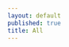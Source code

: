 ```yaml
---
layout: default
published: true
title: All
---
```

<body>
<div id="horizontal-waterfull"></div>

<script src="./imageLayout.js"></script>
<script>
const images = [{
  src: './image/1.jpg',
  width: 667,
  height: 1000
}, {
  src: 'https://static.cxstore.top/images/japan.jpg',
  width: 1500,
  height: 1125
}, {
  src: 'https://static.cxstore.top/images/girl.jpg',
  width: 5616,
  height: 3266
}, {
  src: 'https://static.cxstore.top/images/flower.jpg',
  width: 4864,
  height: 3648
}, {
  src: 'https://static.cxstore.top/images/lake.jpg',
  width: 4000,
  height: 6000
}, {
  src: 'https://static.cxstore.top/images/japan.jpg',
  width: 1500,
  height: 1125
}, {
  src: 'https://static.cxstore.top/images/grass.jpg',
  width: 5184,
  height: 2916
}, {
  src: 'https://static.cxstore.top/images/girl.jpg',
  width: 5616,
  height: 3266
}, {
  src: 'https://static.cxstore.top/images/flower.jpg',
  width: 4864,
  height: 3648
}, {
  src: 'https://static.cxstore.top/images/girl.jpg',
  width: 5616,
  height: 3266
}, {
  src: 'https://static.cxstore.top/images/flower.jpg',
  width: 4864,
  height: 3648
}, {
  src: 'https://static.cxstore.top/images/girl.jpg',
  width: 5616,
  height: 3266
}, {
  src: 'https://static.cxstore.top/images/flower.jpg',
  width: 4864,
  height: 3648
}, {
  src: 'https://static.cxstore.top/images/lake.jpg',
  width: 4000,
  height: 6000
}, {
  src: 'https://static.cxstore.top/images/japan.jpg',
  width: 1500,
  height: 1125
}, {
  src: 'https://static.cxstore.top/images/grass.jpg',
  width: 5184,
  height: 2916
}, {
  src: 'https://static.cxstore.top/images/girl.jpg',
  width: 5616,
  height: 3266
}, {
  src: 'https://static.cxstore.top/images/flower.jpg',
  width: 4864,
  height: 3648
}, {
  src: 'https://static.cxstore.top/images/lake.jpg',
  width: 4000,
  height: 6000
}, {
  src: 'https://static.cxstore.top/images/grass.jpg',
  width: 5184,
  height: 2916
}, {
  src: 'https://static.cxstore.top/images/japan.jpg',
  width: 1500,
  height: 1125
}, {
  src: 'https://static.cxstore.top/images/grass.jpg',
  width: 5184,
  height: 2916
}, {
  src: 'https://static.cxstore.top/images/girl.jpg',
  width: 5616,
  height: 3266
}, {
  src: 'https://static.cxstore.top/images/lake.jpg',
  width: 4000,
  height: 6000
}, {
  src: 'https://static.cxstore.top/images/japan.jpg',
  width: 1500,
  height: 1125
}, {
  src: 'https://static.cxstore.top/images/grass.jpg',
  width: 5184,
  height: 2916
}, {
  src: 'https://static.cxstore.top/images/flower.jpg',
  width: 4864,
  height: 3648
}, {
  src: 'https://static.cxstore.top/images/lake.jpg',
  width: 4000,
  height: 6000
}, {
  src: 'https://static.cxstore.top/images/japan.jpg',
  width: 1500,
  height: 1125
}, {
  src: 'https://static.cxstore.top/images/grass.jpg',
  width: 5184,
  height: 2916
}]
const $box = document.getElementById('horizontal-waterfull')
const layout = new ImagesLayout(images, $box.clientWidth, 3)
layout.completedImages.forEach(item => {
  let $imageBox = document.createElement('div')
  $imageBox.setAttribute('class', 'image-box')
  $imageBox.style.width = item.width + 'px'
  $imageBox.style.height = item.height + 'px'
  let $image = document.createElement('img')
  $image.setAttribute('src', item.src)
  $imageBox.appendChild($image)
  $box.appendChild($imageBox)
})
addEvent(window, 'resize', delayedResize);
  var delayedResize = function() {
    clearTimeout(resizeDelay);
    resizeDelay = setTimeout(reflowCells, 500);
  };  
var reflowCells = function() {
  const images = [{
  src: 'https://static.cxstore.top/images/lake.jpg',
  width: 4000,
  height: 6000
}, {
  src: 'https://static.cxstore.top/images/japan.jpg',
  width: 1500,
  height: 1125
}, {
  src: 'https://static.cxstore.top/images/girl.jpg',
  width: 5616,
  height: 3266
}, {
  src: 'https://static.cxstore.top/images/flower.jpg',
  width: 4864,
  height: 3648
}, {
  src: 'https://static.cxstore.top/images/lake.jpg',
  width: 4000,
  height: 6000
}, {
  src: 'https://static.cxstore.top/images/japan.jpg',
  width: 1500,
  height: 1125
}, {
  src: 'https://static.cxstore.top/images/grass.jpg',
  width: 5184,
  height: 2916
}, {
  src: 'https://static.cxstore.top/images/girl.jpg',
  width: 5616,
  height: 3266
}, {
  src: 'https://static.cxstore.top/images/flower.jpg',
  width: 4864,
  height: 3648
}, {
  src: 'https://static.cxstore.top/images/girl.jpg',
  width: 5616,
  height: 3266
}, {
  src: 'https://static.cxstore.top/images/flower.jpg',
  width: 4864,
  height: 3648
}, {
  src: 'https://static.cxstore.top/images/girl.jpg',
  width: 5616,
  height: 3266
}, {
  src: 'https://static.cxstore.top/images/flower.jpg',
  width: 4864,
  height: 3648
}, {
  src: 'https://static.cxstore.top/images/lake.jpg',
  width: 4000,
  height: 6000
}, {
  src: 'https://static.cxstore.top/images/japan.jpg',
  width: 1500,
  height: 1125
}, {
  src: 'https://static.cxstore.top/images/grass.jpg',
  width: 5184,
  height: 2916
}, {
  src: 'https://static.cxstore.top/images/girl.jpg',
  width: 5616,
  height: 3266
}, {
  src: 'https://static.cxstore.top/images/flower.jpg',
  width: 4864,
  height: 3648
}, {
  src: 'https://static.cxstore.top/images/lake.jpg',
  width: 4000,
  height: 6000
}, {
  src: 'https://static.cxstore.top/images/grass.jpg',
  width: 5184,
  height: 2916
}, {
  src: 'https://static.cxstore.top/images/japan.jpg',
  width: 1500,
  height: 1125
}, {
  src: 'https://static.cxstore.top/images/grass.jpg',
  width: 5184,
  height: 2916
}, {
  src: 'https://static.cxstore.top/images/girl.jpg',
  width: 5616,
  height: 3266
}, {
  src: 'https://static.cxstore.top/images/lake.jpg',
  width: 4000,
  height: 6000
}, {
  src: 'https://static.cxstore.top/images/japan.jpg',
  width: 1500,
  height: 1125
}, {
  src: 'https://static.cxstore.top/images/grass.jpg',
  width: 5184,
  height: 2916
}, {
  src: 'https://static.cxstore.top/images/flower.jpg',
  width: 4864,
  height: 3648
}, {
  src: 'https://static.cxstore.top/images/lake.jpg',
  width: 4000,
  height: 6000
}, {
  src: 'https://static.cxstore.top/images/japan.jpg',
  width: 1500,
  height: 1125
}, {
  src: 'https://static.cxstore.top/images/grass.jpg',
  width: 5184,
  height: 2916
}]
const $box = document.getElementById('horizontal-waterfull')
const layout = new ImagesLayout(images, $box.clientWidth, 3)
layout.completedImages.forEach(item => {
  let $imageBox = document.createElement('div')
  $imageBox.setAttribute('class', 'image-box')
  $imageBox.style.width = item.width + 'px'
  $imageBox.style.height = item.height + 'px'
  let $image = document.createElement('img')
  $image.setAttribute('src', item.src)
  $imageBox.appendChild($image)
  $box.appendChild($imageBox)
})
}
</script>
</body>
